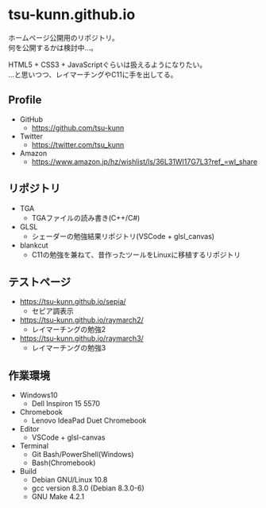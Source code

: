 # tsu-kunn.github.io

ホームページ公開用のリポジトリ。  
何を公開するかは検討中…。  

HTML5 + CSS3 + JavaScriptぐらいは扱えるようになりたい。  
…と思いつつ、レイマーチングやC11に手を出してる。

## Profile
- GitHub
  - https://github.com/tsu-kunn
- Twitter
  - https://twitter.com/tsu_kunn
- Amazon
  - https://www.amazon.jp/hz/wishlist/ls/36L31WI17G7L3?ref_=wl_share

## リポジトリ
- TGA
  - TGAファイルの読み書き(C++/C#)
- GLSL
  - シェーダーの勉強結果リポジトリ(VSCode + glsl_canvas)
- blankcut
  -  C11の勉強を兼ねて、昔作ったツールをLinuxに移植するリポジトリ

## テストページ
- https://tsu-kunn.github.io/sepia/
  - セピア調表示
- https://tsu-kunn.github.io/raymarch2/
  - レイマーチングの勉強2
- https://tsu-kunn.github.io/raymarch3/
  - レイマーチングの勉強3

## 作業環境
- Windows10
  - Dell Inspiron 15 5570
- Chromebook
  - Lenovo IdeaPad Duet Chromebook
- Editor
  - VSCode + glsl-canvas
- Terminal
  - Git Bash/PowerShell(Windows)
  - Bash(Chromebook)
- Build
  - Debian GNU/Linux 10.8
  - gcc version 8.3.0 (Debian 8.3.0-6) 
  - GNU Make 4.2.1
  